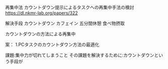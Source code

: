 
再集中法
カウントダウン提示によるタスクへの再集中手法の検討
https://dl.nkmr-lab.org/papers/322

解決手段
カウントダウン
カフェイン
五分間休憩
食べ物摂取

カウントダウンの方法による再集中

案：
1.PCタスクのカウントダウン方法の最適化

課題:集中力が切れてしまうこと
その課題を解決するために:カウントダウンという手段が
